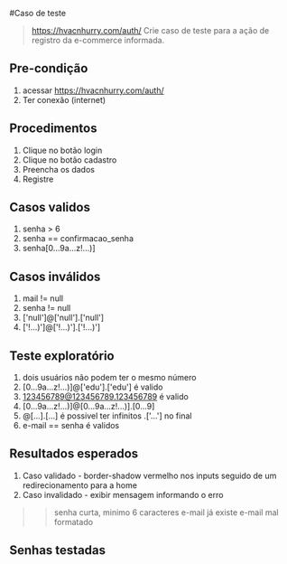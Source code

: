 #Caso de teste
> https://hvacnhurry.com/auth/
> Crie caso de teste para a ação de registro da e-commerce informada.

## Pre-condição
1. acessar https://hvacnhurry.com/auth/
2. Ter conexão (internet)

## Procedimentos
1. Clique no botão login
2. Clique no botão cadastro
3. Preencha os dados
4. Registre

## Casos validos
1. senha > 6
2. senha == confirmacao_senha
3. senha[0...9a...z!...)]

## Casos inválidos
1. mail != null
2. senha != null
3. ['null']@['null'].['null']
4. ['!...)']@['!...)'].['!...)']

## Teste exploratório
1. dois usuários não podem ter o mesmo número
2. [0...9a...z!...)]@['edu'].['edu'] é valido
3. 123456789@123456789.123456789 é valido
4. [0...9a...z!...)]@[0...9a...z!...)].[0...9]
5. @[...].[...] é possivel ter infinitos .['...'] no final
6. e-mail == senha é validos

## Resultados esperados
1. Caso validado - border-shadow vermelho nos inputs seguido de um redirecionamento para a home
2. Caso invalidado - exibir mensagem informando o erro
>> senha curta, minimo 6 caracteres
>> e-mail já existe
>> e-mail mal formatado

## Senhas testadas
<!-- '''
___________
8888888
iiiiiiiiiiiii
''' -->